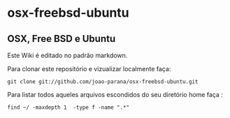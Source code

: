 osx-freebsd-ubuntu
==================

OSX, Free BSD e Ubuntu 
----------------------

Este Wiki é editado no padrão markdown.

Para clonar este repositório e vizualizar localmente faça:

    git clone git://github.com/joao-parana/osx-freebsd-ubuntu.git

Para listar todos aqueles arquivos escondidos do seu diretório home faça :
    
    find ~/ -maxdepth 1  -type f -name ".*"


